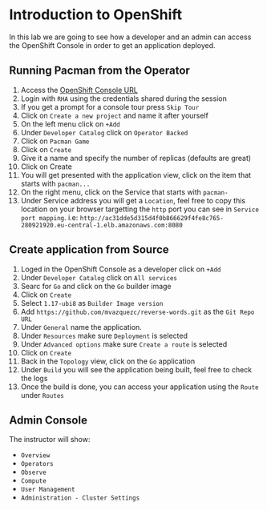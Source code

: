 # Introduction to OpenShift

In this lab we are going to see how a developer and an admin can access the OpenShift Console in order to get an application deployed.

## Running Pacman from the Operator

1. Access the [OpenShift Console URL](https://red.ht/ieselgrao)
2. Login with `RHA` using the credentials shared during the session
3. If you get a prompt for a console tour press `Skip Tour`
4. Click on `Create a new project` and name it after yourself
5. On the left menu click on `+Add`
6. Under `Developer Catalog` click on `Operator Backed`
7. Click on `Pacman Game`
8. Click on `Create`
9. Give it a name and specify the number of replicas (defaults are great)
10. Click on Create
11. You will get presented with the application view, click on the item that starts with `pacman...`
12. On the right menu, click on the Service that starts with `pacman-`
13. Under Service address you will get a `Location`, feel free to copy this location on your browser targetting the `http` port you can see in `Service port mapping`. i.e: `http://ac31dde5d315d4f0b866629f4fe8c765-280921920.eu-central-1.elb.amazonaws.com:8080`

## Create application from Source

1. Loged in the OpenShift Console as a developer click on `+Add`
2. Under `Developer Catalog` click on `All services`
3. Searc for `Go` and click on the `Go` builder image
4. Click on `Create`
5. Select `1.17-ubi8` as `Builder Image version`
6. Add `https://github.com/mvazquezc/reverse-words.git` as the `Git Repo URL`
7. Under `General` name the application.
8. Under `Resources` make sure `Deployment` is selected
9. Under `Advanced options` make sure `Create a route` is selected
10. Click on `Create`
11. Back in the `Topology` view, click on the `Go` application
12. Under `Build` you will see the application being built, feel free to check the logs
13. Once the build is done, you can access your application using the `Route` under `Routes`

## Admin Console

The instructor will show:

- `Overview`
- `Operators`
- `Observe`
- `Compute`
- `User Management`
- `Administration - Cluster Settings`
